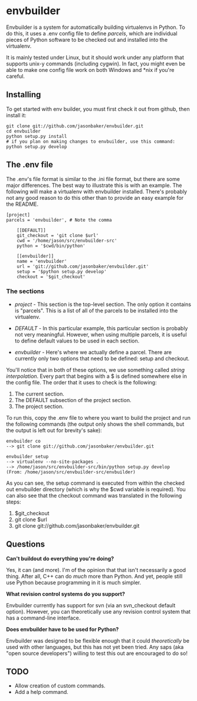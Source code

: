 envbuilder
===============

Envbuilder is a system for automatically building virtualenvs in Python.
To do this, it uses a .env config file to define *parcels*, which are
individual pieces of Python software to be checked out and installed into
the virtualenv.

It is mainly tested under Linux, but it should work under any platform that
supports unix-y commands (including cygwin).  In fact, you might even be
able to make one config file work on both Windows and *nix if you're
careful.

Installing
-------------

To get started with env builder, you must first check it out from github,
then install it:

    git clone git://github.com/jasonbaker/envbuilder.git
    cd envbuilder
    python setup.py install 
    # if you plan on making changes to envbuilder, use this command:
    python setup.py develop

The .env file
------------------

The .env's file format is similar to the .ini file format, but there are
some major differences.  The best way to illustrate this is with an example.
The following will make a virtualenv with envbuilder installed.  There's
probably not any good reason to do this other than to provide an easy
example for the README.

    [project]
    parcels = 'envbuilder', # Note the comma
    
    	[[DEFAULT]]
    	git_checkout = 'git clone $url'
    	cwd = '/home/jason/src/envbuilder-src'
    	python = '$cwd/bin/python'
    		
    	[[envbuilder]]
    	name = 'envbuilder'
    	url = 'git://github.com/jasonbaker/envbuilder.git'
    	setup = '$python setup.py develop'
    	checkout = '$git_checkout'
    
### The sections

* *project* - This section is the top-level section.  The only option it 
contains is "parcels".  This is a list of all of the parcels to be installed
into the virtualenv.

* *DEFAULT* - In this particular example, this particular section is probably
not very meaningful.  However, when using multiple parcels, it is useful to
define default values to be used in each section.

* *envbuilder* - Here's where we actually define a parcel.  There are 
currently only two options that need to be defined: setup and checkout.    

You'll notice that in both of these options, we use something called
*string interpolation*.  Every part that begins with a $ is defined
somewhere else in the config file.  The order that it uses to check is
the following:

   1. The current section.
   2. The DEFAULT subsection of the project section.
   3. The project section.

To run this, copy the .env file to where you want to build the project and
run the following commands (the output only shows the shell commands, but the
output is left out for brevity's sake):

    envbuilder co
    --> git clone git://github.com/jasonbaker/envbuilder.git

    envbuilder setup
    --> virtualenv --no-site-packages .
    --> /home/jason/src/envbuilder-src/bin/python setup.py develop
    (From: /home/jason/src/envbuilder-src/envbuilder)

As you can see, the setup command is executed from within the checked out
envbuilder directory (which is why the $cwd variable is required).  You can 
also see that the checkout command was translated in the following steps:

 1. $git_checkout
 2. git clone $url
 3. git clone git://github.com/jasonbaker/envbuilder.git

Questions
------------------

**Can't buildout do everything you're doing?**

Yes, it can (and more).  I'm of the opinion that that isn't necessarily a
good thing.  After all, C++ can do *much* more than Python.  And yet,
people still use Python because programming in it is much simpler.

**What revision control systems do you support?**

Envbuilder currently has support for svn (via an svn_checkout default
option).  However, you can theoretically use any revision control system
that has a command-line interface.

**Does envbuilder have to be used for Python?**

Envbuilder was designed to be flexible enough that it could *theoretically*
be used with other languages, but this has not yet been tried.  Any saps 
(aka "open source developers") willing to test this out are encouraged
to do so!
    
TODO
-------------

* Allow creation of custom commands.
* Add a help command.
